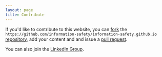 ```yaml
---
layout: page
title: Contribute
---
```

If you'd like to contribute to this website, you can [fork](https://help.github.com/articles/fork-a-repo) the `https://github.com/information-safety/information-safety.github.io` [repository](https://github.com/information-safety/information-safety.github.io), add your content and and issue a [pull request](https://help.github.com/articles/using-pull-requests).

You can also join the [LinkedIn Group](https://www.linkedin.com/grps/Information-Safety-8431965).
